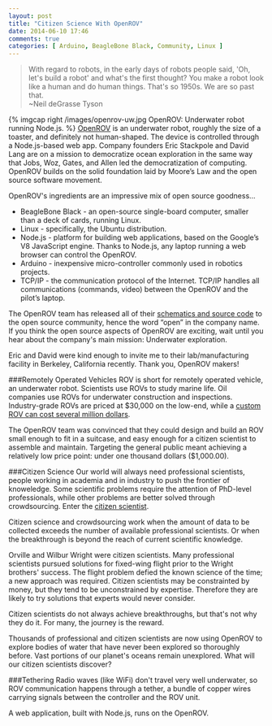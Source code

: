 ```yaml
---
layout: post
title: "Citizen Science With OpenROV"
date: 2014-06-10 17:46
comments: true
categories: [ Arduino, BeagleBone Black, Community, Linux ]
---
```

>With regard to robots, in the early days of robots people said, 'Oh, let's build a robot' and what's the first thought? You make a robot look like a human and do human things. That's so 1950s. We are so past that. 
><br/>~Neil deGrasse Tyson

{% imgcap right /images/openrov-uw.jpg OpenROV: Underwater robot running Node.js. %}
[OpenROV](http://openrov.com) is an underwater robot, roughly the size of a toaster, and definitely not human-shaped. The device is controlled through a Node.js-based web app. Company founders Eric Stackpole and David Lang are on a mission to democratize ocean exploration in the same way that Jobs, Woz, Gates, and Allen led the democratization of  computing. OpenROV builds on the solid foundation laid by Moore’s Law and the open source software movement. 

OpenROV's ingredients are an impressive mix of open source goodness...

* BeagleBone Black - an open-source single-board computer, smaller than a deck of cards, running Linux.
* Linux - specifically, the Ubuntu distribution.
* Node.js - platform for building web applications, based on the Google’s V8 JavaScript engine. Thanks to Node.js, any laptop running a web browser can control the OpenROV.
* Arduino - inexpensive micro-controller commonly used in robotics projects.
* TCP/IP - the communication protocol of the Internet. TCP/IP handles all communications (commands, video) between the OpenROV and the pilot’s laptop. 

The OpenROV team has released all of their [schematics and source code](https://github.com/openrov) to the open source community, hence the word “open” in the company name. If you think the open source aspects of OpenROV are exciting, wait until you hear about the company's main mission: Underwater exploration.
<!--more-->
Eric and David were kind enough to invite me to their lab/manufacturing facility in Berkeley, California recently. Thank you, OpenROV makers!

###Remotely Operated Vehicles 
ROV is short for remotely operated vehicle, an underwater robot. Scientists use ROVs to study marine life. Oil companies use ROVs for underwater construction and inspections. Industry-grade ROVs are priced at $30,000 on the low-end, while a [custom ROV can cost several million dollars](http://www.mbari.org/twenty/Tiburon.htm). 

The OpenROV team was convinced that they could design and build an ROV small enough to fit in a suitcase, and easy enough for a citizen scientist to assemble and maintain. Targeting the general public meant achieving a relatively low price point: under one thousand dollars ($1,000.00).

###Citizen Science
Our world will always need professional scientists, people working in academia and in industry to push the frontier of knoweledge. Some scientific problems require the attention of PhD-level professionals, while other problems are better solved through crowdsourcing. Enter the [citizen scientist](http://en.wikipedia.org/wiki/Citizen_science).

Citizen science and crowdsourcing work when the amount of data to be collected exceeds the number of available professional scientists. Or when the breakthrough is beyond the reach of current scientific knowledge.

Orville and Wilbur Wright were citizen scientists. Many professional scientists pursued solutions for fixed-wing flight prior to the Wright brothers' success. The flight problem defied the known science of the time; a new approach was required. Citizen scientists may be constrainted by money, but they tend to be unconstrained by expertise. Therefore they are likely to try solutions that experts would never consider.

Citizen scientists do not always achieve breakthroughs, but that's not why they do it. For many, the journey is the reward.

Thousands of professional and citizen scientists are now using OpenROV to explore bodies of water that have never been explored so thoroughly before. Vast portions of our planet's oceans remain unexplored. What will our citizen scientists discover?

###Tethering
Radio waves (like WiFi) don't travel very well underwater, so ROV communication happens through a tether, a bundle of copper wires carrying signals between the controller and the ROV unit.

A web application, built with Node.js, runs on the OpenROV. 
